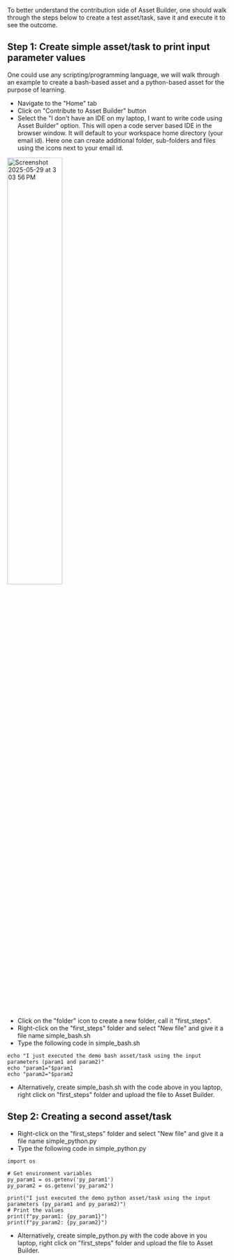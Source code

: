 To better understand the contribution side of Asset Builder, one should walk through the steps below to create a test asset/task, save it and execute it to see the outcome.

## Step 1: Create simple asset/task to print input parameter values
One could use any scripting/programming language, we will walk through an example to create a bash-based asset and a python-based asset for the purpose of learning.

- Navigate to the "Home" tab
- Click on "Contribute to Asset Builder" button
- Select the "I don't have an IDE on my laptop, I want to write code using Asset Builder" option. This will open a code server based IDE in the browser window. It will default to your workspace home directory (your email id). Here one can create additional folder, sub-folders and files using the icons next to your email id.

<img width="50%" height="50%" alt="Screenshot 2025-05-29 at 3 03 56 PM" src="https://github.com/user-attachments/assets/b4feca70-391b-4393-975b-af93ed329172" />

- Click on the "folder" icon to create a new folder, call it "first_steps".
- Right-click on the "first_steps" folder and select "New file" and give it a file name simple_bash.sh
- Type the following code in simple_bash.sh

```
echo "I just executed the demo bash asset/task using the input parameters (param1 and param2)"
echo "param1="$param1
echo "param2="$param2
```

- Alternatively, create simple_bash.sh with the code above in you laptop, right click on "first_steps" folder and upload the file to Asset Builder.

## Step 2: Creating a second asset/task

- Right-click on the "first_steps" folder and select "New file" and give it a file name simple_python.py
- Type the following code in simple_python.py

```
import os

# Get environment variables
py_param1 = os.getenv('py_param1')
py_param2 = os.getenv('py_param2')

print("I just executed the demo python asset/task using the input parameters (py_param1 and py_param2)")
# Print the values
print(f"py_param1: {py_param1}")
print(f"py_param2: {py_param2}")
```

- Alternatively, create simple_python.py with the code above in you laptop, right click on "first_steps" folder and upload the file to Asset Builder.
